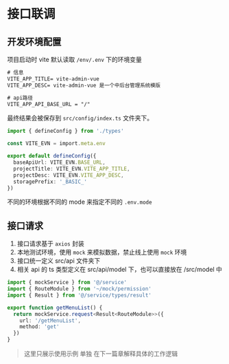 # 接口联调


## 开发环境配置

项目启动时 vite 默认读取 `/env/.env` 下的环境变量

``` txt
# 信息
VITE_APP_TITLE= vite-admin-vue
VITE_APP_DESC= vite-admin-vue 是一个中后台管理系统模版

# api路径
VITE_APP_API_BASE_URL = "/"
```

最终结果会被保存到 `src/config/index.ts` 文件夹下。


``` ts
import { defineConfig } from './types'

const VITE_EVN = import.meta.env

export default defineConfig({
  baseApiUrl: VITE_EVN.BASE_URL,
  projectTitle: VITE_EVN.VITE_APP_TITLE,
  projectDesc: VITE_EVN.VITE_APP_DESC,
  storagePrefix: '_BASIC_'
})

```

不同的环境根据不同的 mode 来指定不同的 `.env.mode`


## 接口请求

1. 接口请求基于 `axios` 封装
2. 本地测试环境，使用 `mock` 来模拟数据，禁止线上使用 `mock` 环境
3. 接口统一定义 src/api 文件夹下
4. 相关 api 的 ts 类型定义在 src/api/model 下，也可以直接放在 /src/model 中

``` ts
import { mockService } from '@/service'
import { RouteModule } from '~/mock/permission'
import { Result } from '@/service/types/result'

export function getMenuList() {
  return mockService.request<Result<RouteModule>>({
    url: '/getMenuList',
    method: 'get'
  })
}

```

> 这里只展示使用示例 单独 在下一篇章解释具体的工作逻辑
